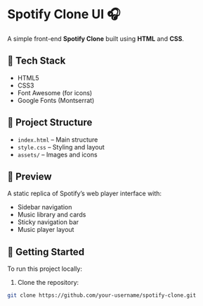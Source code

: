 # Spotify Clone UI 🎧

A simple front-end **Spotify Clone** built using **HTML** and **CSS**.

## 🔨 Tech Stack
- HTML5
- CSS3
- Font Awesome (for icons)
- Google Fonts (Montserrat)

## 📂 Project Structure
- `index.html` – Main structure
- `style.css` – Styling and layout
- `assets/` – Images and icons

## 📸 Preview
A static replica of Spotify’s web player interface with:
- Sidebar navigation
- Music library and cards
- Sticky navigation bar
- Music player layout

## 🚀 Getting Started

To run this project locally:

1. Clone the repository:
```bash
git clone https://github.com/your-username/spotify-clone.git
